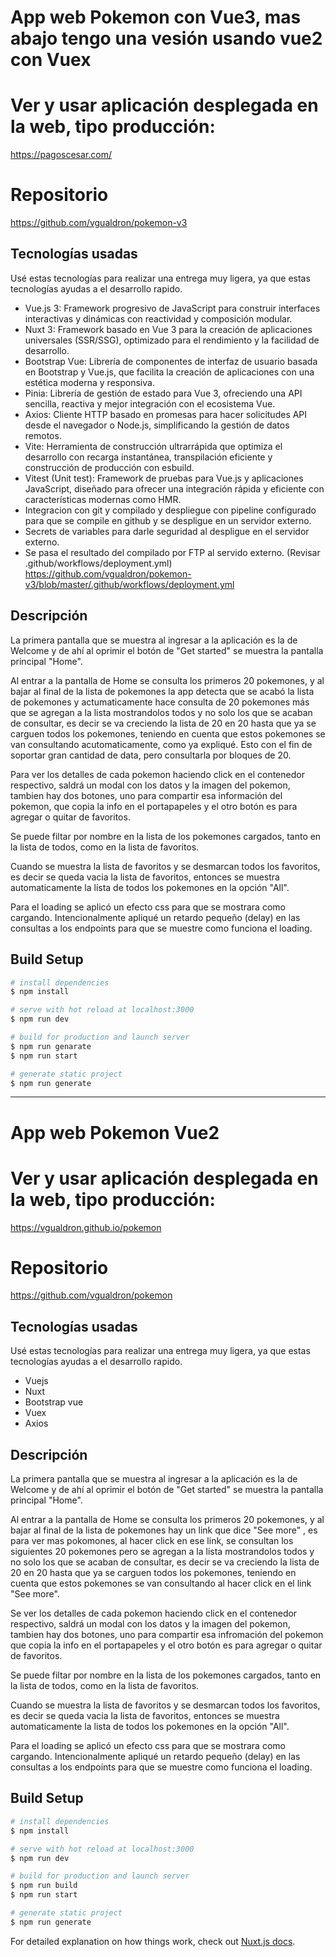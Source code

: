 # App web Pokemon con Vue3, mas abajo tengo una vesión usando vue2 con Vuex
# Ver y usar aplicación desplegada en la web, tipo producción:
https://pagoscesar.com/

# Repositorio
https://github.com/vgualdron/pokemon-v3

## Tecnologías usadas
Usé estas tecnologías para realizar una entrega muy ligera, ya que estas tecnologías ayudas a el desarrollo rapido.

* Vue.js 3: Framework progresivo de JavaScript para construir interfaces interactivas y dinámicas con reactividad y composición modular.
* Nuxt 3: Framework basado en Vue 3 para la creación de aplicaciones universales (SSR/SSG), optimizado para el rendimiento y la facilidad de desarrollo.
* Bootstrap Vue: Librería de componentes de interfaz de usuario basada en Bootstrap y Vue.js, que facilita la creación de aplicaciones con una estética moderna y responsiva.
* Pinia: Librería de gestión de estado para Vue 3, ofreciendo una API sencilla, reactiva y mejor integración con el ecosistema Vue.
* Axios: Cliente HTTP basado en promesas para hacer solicitudes API desde el navegador o Node.js, simplificando la gestión de datos remotos.
* Vite: Herramienta de construcción ultrarrápida que optimiza el desarrollo con recarga instantánea, transpilación eficiente y construcción de producción con esbuild.
* Vitest (Unit test): Framework de pruebas para Vue.js y aplicaciones JavaScript, diseñado para ofrecer una integración rápida y eficiente con características modernas como HMR.
* Integracion con git y compilado y despliegue con pipeline configurado para que se compile en github y se despligue en un servidor externo.
* Secrets de variables para darle seguridad al despligue en el servidor externo.
* Se pasa el resultado del compilado por FTP al servido externo. (Revisar .github/workflows/deployment.yml)
https://github.com/vgualdron/pokemon-v3/blob/master/.github/workflows/deployment.yml

## Descripción
La primera pantalla que se muestra al ingresar a la aplicación es la de Welcome
y de ahí al oprimir el botón de "Get started"
se muestra la pantalla principal "Home".

Al entrar a la pantalla de Home se consulta los primeros 20 pokemones,
y al bajar al final de la lista de pokemones la app detecta que se acabó la lista de pokemones
y actumaticamente hace consulta de 20 pokemones más que se agregan a la lista mostrandolos todos y no solo los que se acaban de consultar,
es decir se va creciendo la lista de 20 en 20 hasta que ya se carguen todos los pokemones, teniendo en cuenta que estos pokemones se van consultando acutomaticamente, como ya expliqué.
Esto con el fin de soportar gran cantidad de data, pero consultarla por bloques de 20.

Para ver los detalles de cada pokemon haciendo click en el contenedor respectivo, saldrá un modal con los datos y la imagen del pokemon,
tambien hay dos botones, uno para compartir esa información del pokemon, que copia la info en el portapapeles y el otro botón es para agregar o quitar de favoritos.

Se puede filtar por nombre en la lista de los pokemones cargados, tanto en la lista de todos, como en la lista de favoritos.

Cuando se muestra la lista de favoritos y se desmarcan todos los favoritos, es decir se queda vacia la lista de favoritos, entonces se muestra automaticamente la lista de todos los pokemones en la opción "All".

Para el loading se aplicó un efecto css para que se mostrara como cargando. Intencionalmente apliqué un retardo pequeño (delay) en las consultas a los endpoints para que se muestre como funciona el loading.


## Build Setup

```bash
# install dependencies
$ npm install

# serve with hot reload at localhost:3000
$ npm run dev

# build for production and launch server
$ npm run genarate
$ npm run start

# generate static project
$ npm run generate
```
-------------------------------------------------------------------------------------

# App web Pokemon Vue2
# Ver y usar aplicación desplegada en la web, tipo producción:
https://vgualdron.github.io/pokemon

# Repositorio
https://github.com/vgualdron/pokemon

## Tecnologías usadas
Usé estas tecnologías para realizar una entrega muy ligera, ya que estas tecnologías ayudas a el desarrollo rapido.

* Vuejs
* Nuxt
* Bootstrap vue
* Vuex
* Axios

## Descripción
La primera pantalla que se muestra al ingresar a la aplicación es la de Welcome y de ahí al oprimir el botón de "Get started"
se muestra la pantalla principal "Home".

Al entrar a la pantalla de Home se consulta los primeros 20 pokemones, y al bajar al final de la lista de pokemones hay un link que dice "See more"
, es para ver mas pokomones, al hacer click en ese link, se consultan los siguientes 20 pokemones pero se agregan a la lista mostrandolos todos
y no solo los que se acaban de consultar, es decir se va creciendo la lista de 20 en 20 hasta que ya se carguen todos los pokemones,
teniendo en cuenta que estos pokemones se van consultando al hacer click en el link "See more".

Se ver los detalles de cada pokemon haciendo click en el contenedor respectivo, saldrá un modal con los datos y la imagen del pokemon, tambien hay dos botones, uno para compartir esa infromación del pokemon que copia la info en el portapapeles y el otro botón es para agregar o quitar de favoritos.

Se puede filtar por nombre en la lista de los pokemones cargados, tanto en la lista de todos, como en la lista de favoritos.

Cuando se muestra la lista de favoritos y se desmarcan todos los favoritos, es decir se queda vacia la lista de favoritos, entonces se muestra automaticamente la lista de todos los pokemones en la opción "All".

Para el loading se aplicó un efecto css para que se mostrara como cargando. Intencionalmente apliqué un retardo pequeño (delay) en las consultas a los endpoints para que se muestre como funciona el loading.


## Build Setup

```bash
# install dependencies
$ npm install

# serve with hot reload at localhost:3000
$ npm run dev

# build for production and launch server
$ npm run build
$ npm run start

# generate static project
$ npm run generate
```

For detailed explanation on how things work, check out [Nuxt.js docs](https://nuxtjs.org).
